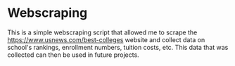# Webscraping 

This is a simple webscraping script that allowed me to scrape the https://www.usnews.com/best-colleges website and collect data on school's rankings, enrollment numbers, tuition costs, etc. This data that was collected can then be used in future projects.
